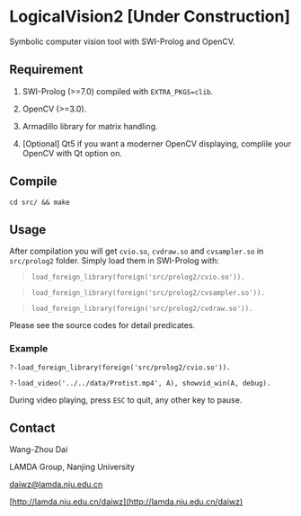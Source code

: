 # LogicalVision2 [Under Construction] #

Symbolic computer vision tool with SWI-Prolog and OpenCV.

## Requirement ##

1. SWI-Prolog (>=7.0) compiled with `EXTRA_PKGS=clib`.

2. OpenCV (>=3.0).

3. Armadillo library for matrix handling.

4. [Optional] Qt5 if you want a moderner OpenCV displaying, complile your OpenCV with Qt option on.

## Compile ##

`cd src/ && make`

## Usage ##

After compilation you will get `cvio.so`, `cvdraw.so` and `cvsampler.so` in `src/prolog2` folder. Simply load them in SWI-Prolog with:

> `load_foreign_library(foreign('src/prolog2/cvio.so')).`

> `load_foreign_library(foreign('src/prolog2/cvsampler.so')).`

> `load_foreign_library(foreign('src/prolog2/cvdraw.so')).`

Please see the source codes for detail predicates.

### Example ###

`?-load_foreign_library(foreign('src/prolog2/cvio.so')).`

`?-load_video('../../data/Protist.mp4', A), showvid_win(A, debug).`

During video playing, press `ESC` to quit, any other key to pause.

## Contact ##

Wang-Zhou Dai

LAMDA Group, Nanjing University

[daiwz@lamda.nju.edu.cn](mailto:daiwz@lamda.nju.edu.cn)

[http://lamda.nju.edu.cn/daiwz](http://lamda.nju.edu.cn/daiwz)

